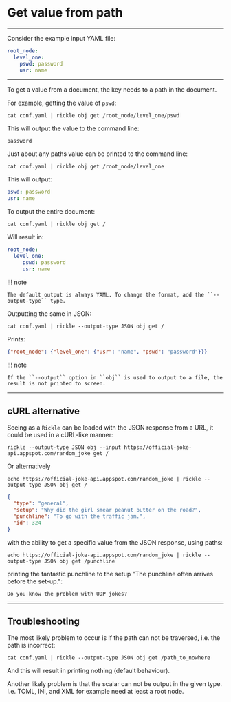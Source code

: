
# Get value from path

---

Consider the example input YAML file:

```yaml title="conf.yaml" linenums="1"
root_node:
  level_one:
    pswd: password
    usr: name
```

---

To get a value from a document, the key needs to a path in the document.

For example, getting the value of ``pswd``:

```shell
cat conf.yaml | rickle obj get /root_node/level_one/pswd
```

This will output the value to the command line:

```text
password
```

Just about any paths value can be printed to the command line:

```shell
cat conf.yaml | rickle obj get /root_node/level_one
```

This will output:

```yaml
pswd: password
usr: name
```

To output the entire document:

```shell
cat conf.yaml | rickle obj get /
```
    
Will result in:

```yaml
root_node:
  level_one:
     pswd: password
     usr: name
```

!!! note
    
    The default output is always YAML. To change the format, add the ``--output-type`` type.

Outputting the same in JSON:

```shell
cat conf.yaml | rickle --output-type JSON obj get /
```

Prints:

```json
{"root_node": {"level_one": {"usr": "name", "pswd": "password"}}}
```

!!! note

    If the ``--output`` option in ``obj`` is used to output to a file, the result is not printed to screen.

---

## cURL alternative

Seeing as a ``Rickle`` can be loaded with the JSON response from a URL, it could be used in a cURL-like manner:

```shell
rickle --output-type JSON obj --input https://official-joke-api.appspot.com/random_joke get /
```

Or alternatively

```shell
echo https://official-joke-api.appspot.com/random_joke | rickle --output-type JSON obj get /
```


```json
{
  "type": "general", 
  "setup": "Why did the girl smear peanut butter on the road?", 
  "punchline": "To go with the traffic jam.", 
  "id": 324
}
```

with the ability to get a specific value from the JSON response, using paths:

```shell
echo https://official-joke-api.appspot.com/random_joke | rickle --output-type JSON obj get /punchline
```

printing the fantastic punchline to the setup "The punchline often arrives before the set-up.":

```text
Do you know the problem with UDP jokes?
```

---

## Troubleshooting 

The most likely problem to occur is if the path can not be traversed, i.e. the path is incorrect:

```shell
cat conf.yaml | rickle --output-type JSON obj get /path_to_nowhere
```

And this will result in printing nothing (default behaviour).

Another likely problem is that the scalar can not be output in the given type.
I.e. TOML, INI, and XML for example need at least a root node.